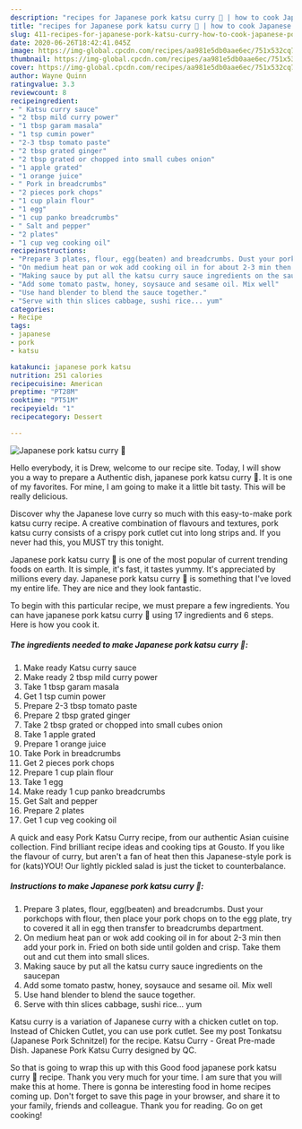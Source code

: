 ```yaml
---
description: "recipes for Japanese pork katsu curry 🍛 | how to cook Japanese pork katsu curry 🍛"
title: "recipes for Japanese pork katsu curry 🍛 | how to cook Japanese pork katsu curry 🍛"
slug: 411-recipes-for-japanese-pork-katsu-curry-how-to-cook-japanese-pork-katsu-curry
date: 2020-06-26T18:42:41.045Z
image: https://img-global.cpcdn.com/recipes/aa981e5db0aae6ec/751x532cq70/japanese-pork-katsu-curry-🍛-recipe-main-photo.jpg
thumbnail: https://img-global.cpcdn.com/recipes/aa981e5db0aae6ec/751x532cq70/japanese-pork-katsu-curry-🍛-recipe-main-photo.jpg
cover: https://img-global.cpcdn.com/recipes/aa981e5db0aae6ec/751x532cq70/japanese-pork-katsu-curry-🍛-recipe-main-photo.jpg
author: Wayne Quinn
ratingvalue: 3.3
reviewcount: 8
recipeingredient:
- " Katsu curry sauce"
- "2 tbsp mild curry power"
- "1 tbsp garam masala"
- "1 tsp cumin power"
- "2-3 tbsp tomato paste"
- "2 tbsp grated ginger"
- "2 tbsp grated or chopped into small cubes onion"
- "1 apple grated"
- "1 orange juice"
- " Pork in breadcrumbs"
- "2 pieces pork chops"
- "1 cup plain flour"
- "1 egg"
- "1 cup panko breadcrumbs"
- " Salt and pepper"
- "2 plates"
- "1 cup veg cooking oil"
recipeinstructions:
- "Prepare 3 plates, flour, egg(beaten) and breadcrumbs. Dust your porkchops with flour, then place your pork chops on to the egg plate, try to covered it all in egg then transfer to breadcrumbs department."
- "On medium heat pan or wok add cooking oil in for about 2-3 min then add your pork in. Fried on both side until golden and crisp. Take them out and cut them into small slices."
- "Making sauce by put all the katsu curry sauce ingredients on the saucepan"
- "Add some tomato pastw, honey, soysauce and sesame oil. Mix well"
- "Use hand blender to blend the sauce together."
- "Serve with thin slices cabbage, sushi rice... yum"
categories:
- Recipe
tags:
- japanese
- pork
- katsu

katakunci: japanese pork katsu 
nutrition: 251 calories
recipecuisine: American
preptime: "PT28M"
cooktime: "PT51M"
recipeyield: "1"
recipecategory: Dessert

---
```



![Japanese pork katsu curry 🍛](https://img-global.cpcdn.com/recipes/aa981e5db0aae6ec/751x532cq70/japanese-pork-katsu-curry-🍛-recipe-main-photo.jpg)

Hello everybody, it is Drew, welcome to our recipe site. Today, I will show you a way to prepare a Authentic dish, japanese pork katsu curry 🍛. It is one of my favorites. For mine, I am going to make it a little bit tasty. This will be really delicious.

Discover why the Japanese love curry so much with this easy-to-make pork katsu curry recipe. A creative combination of flavours and textures, pork katsu curry consists of a crispy pork cutlet cut into long strips and. If you never had this, you MUST try this tonight.

Japanese pork katsu curry 🍛 is one of the most popular of current trending foods on earth. It is simple, it's fast, it tastes yummy. It's appreciated by millions every day. Japanese pork katsu curry 🍛 is something that I've loved my entire life. They are nice and they look fantastic.


To begin with this particular recipe, we must prepare a few ingredients. You can have japanese pork katsu curry 🍛 using 17 ingredients and 6 steps. Here is how you cook it.

<!--inarticleads1-->

##### The ingredients needed to make Japanese pork katsu curry 🍛:

1. Make ready  Katsu curry sauce
1. Make ready 2 tbsp mild curry power
1. Take 1 tbsp garam masala
1. Get 1 tsp cumin power
1. Prepare 2-3 tbsp tomato paste
1. Prepare 2 tbsp grated ginger
1. Take 2 tbsp grated or chopped into small cubes onion
1. Take 1 apple grated
1. Prepare 1 orange juice
1. Take  Pork in breadcrumbs
1. Get 2 pieces pork chops
1. Prepare 1 cup plain flour
1. Take 1 egg
1. Make ready 1 cup panko breadcrumbs
1. Get  Salt and pepper
1. Prepare 2 plates
1. Get 1 cup veg cooking oil


A quick and easy Pork Katsu Curry recipe, from our authentic Asian cuisine collection. Find brilliant recipe ideas and cooking tips at Gousto. If you like the flavour of curry, but aren&#39;t a fan of heat then this Japanese-style pork is for (kats)YOU! Our lightly pickled salad is just the ticket to counterbalance. 

<!--inarticleads2-->

##### Instructions to make Japanese pork katsu curry 🍛:

1. Prepare 3 plates, flour, egg(beaten) and breadcrumbs. Dust your porkchops with flour, then place your pork chops on to the egg plate, try to covered it all in egg then transfer to breadcrumbs department.
1. On medium heat pan or wok add cooking oil in for about 2-3 min then add your pork in. Fried on both side until golden and crisp. Take them out and cut them into small slices.
1. Making sauce by put all the katsu curry sauce ingredients on the saucepan
1. Add some tomato pastw, honey, soysauce and sesame oil. Mix well
1. Use hand blender to blend the sauce together.
1. Serve with thin slices cabbage, sushi rice... yum


Katsu curry is a variation of Japanese curry with a chicken cutlet on top. Instead of Chicken Cutlet, you can use pork cutlet. See my post Tonkatsu (Japanese Pork Schnitzel) for the recipe. Katsu Curry - Great Pre-made Dish. Japanese Pork Katsu Curry designed by QC. 

So that is going to wrap this up with this Good food japanese pork katsu curry 🍛 recipe. Thank you very much for your time. I am sure that you will make this at home. There is gonna be interesting food in home recipes coming up. Don't forget to save this page in your browser, and share it to your family, friends and colleague. Thank you for reading. Go on get cooking!
